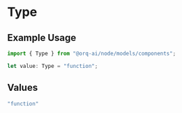 # Type

## Example Usage

```typescript
import { Type } from "@orq-ai/node/models/components";

let value: Type = "function";
```

## Values

```typescript
"function"
```